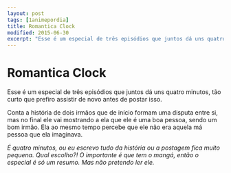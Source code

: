 ```yaml
---
layout: post
tags: [1animepordia]
title: Romantica Clock
modified: 2015-06-30
excerpt: "Esse é um especial de três episódios que juntos dá uns quatro minutos, tão curto que prefiro assistir de novo antes de postar isso."
---
```


Romantica Clock
===============

Esse é um especial de três episódios que juntos dá uns quatro minutos,
tão curto que prefiro assistir de novo antes de postar isso.

Conta a história de dois irmãos que de início formam uma disputa entre
si, mas no final ele vai mostrando a ela que ele é uma boa pessoa, sendo
um bom irmão. Ela ao mesmo tempo percebe que ele não era aquela má
pessoa que ela imaginava.

*É quatro minutos, ou eu escrevo tudo da história ou a postagem fica
muito pequena. Qual escolho?! O importante é que tem o mangá, então o
especial é só um resumo. Mas não pretendo ler ele.*


